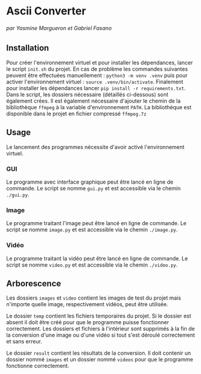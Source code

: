 # Ascii Converter
###### par Yasmine Margueron et Gabriel Fasano

## Installation

Pour créer l'environnement virtuel et pour installer les dépendances, lancer le script `init.sh` du projet. En cas de problème les commandes suivantes peuvent être effectuées manuellement :
`python3 -m venv .venv` puis pour activer l'environnement virtuel : `source .venv/bin/activate`. Finalement pour installer les dépendances lancer `pip install -r requirements.txt`.
Dans le script, les dossiers nécessaire (détaillés ci-dessous) sont également crées.
Il est également nécessaire d'ajouter le chemin de la bibliothèque `ffmpeg` à la variable d'environnement `PATH`. La bibliothèque est disponible dans le projet en fichier compressé `ffmpeg.7z`

## Usage

Le lancement des programmes nécessite d'avoir activé l'environnement virtuel.
### GUI

Le programme avec interface graphique peut être lancé en ligne de commande. Le script se nomme `gui.py` et est accessible via le chemin `./gui.py`.

### Image

Le programme traitant l'image peut être lancé en ligne de commande. Le script se nomme `image.py` et est accessible via le chemin `./image.py`.

### Vidéo

Le programme traitant la vidéo peut être lancé en ligne de commande. Le script se nomme `video.py` et est accessible via le chemin `./video.py`.

## Arborescence

Les dossiers `images` et `video` contient les images de test du projet mais n'importe quelle image, respectivement vidéos, peut être utilisée.

Le dossier `temp` contient les fichiers temporaires du projet. Si le dossier est absent il doit être créé pour que le programme puisse fonctionner correctement. Les dossiers et fichiers à l'intérieur sont supprimés à la fin de la conversion d'une image ou d'une vidéo si tout s'est déroulé correctement et sans erreur.

Le dossier `result` contient les résultats de la conversion. Il doit contenir un dossier nommé `images` et un dossier nommé `videos` pour que le programme fonctionne correctement.